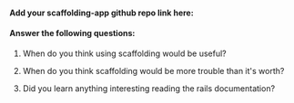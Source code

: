 #### Add your scaffolding-app github repo link here:

#### Answer the following questions:

1. When do you think using scaffolding would be useful?

2. When do you think scaffolding would be more trouble than it's worth?

3. Did you learn anything interesting reading the rails documentation?